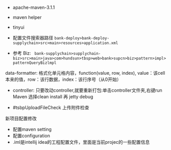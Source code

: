 - apache-maven-3.1.1
- maven helper
- tinyui

- 配置文件搜索器路径
```bank-deploy>bank-deploy-supplychain>src>main>resources>application.xml```
- 参考  Biz:
``` bank-supplychain>supplychain-biz>src>main>java>com>hundsun>tbsp>web>bank>supcn>biz>pattern>impl>patternQueryBizlmpl```

data-formatter:
格式化单元格内容，function(value, row, index), value：该cell本来的值，row：该行数据，index：该行序号（从0开始）

- controller:
只要改动controller,就要重新打包:单击controller文件夹,右键run Maven 选择clean install
再 jetty debug


- #tsbpUploadFileCheck  上传附件检查

新项目配置修改
- 配置maven setting
- 配置configuration
- .iml是intellij idea的工程配置文件，里面是当前projec的一些配置信息
